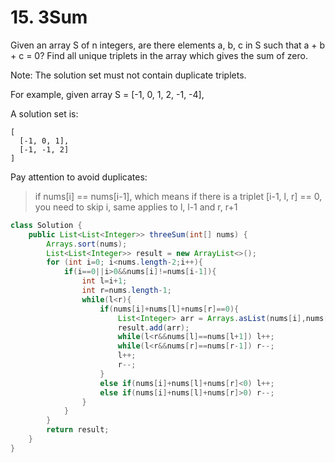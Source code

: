 # 15. 3Sum

Given an array S of n integers, are there elements a, b, c in S such that a + b + c = 0? Find all unique triplets in the array which gives the sum of zero.

Note: The solution set must not contain duplicate triplets.

For example, given array S = [-1, 0, 1, 2, -1, -4],

A solution set is:
```
[
  [-1, 0, 1],
  [-1, -1, 2]
]
```
Pay attention to avoid duplicates:
> if nums[i] == nums[i-1], which means if there is a triplet [i-1, l, r] == 0, you need to skip i, same applies to l, l-1 and r, r+1

```java
class Solution {
    public List<List<Integer>> threeSum(int[] nums) {
        Arrays.sort(nums);
        List<List<Integer>> result = new ArrayList<>();
        for (int i=0; i<nums.length-2;i++){
            if(i==0||i>0&&nums[i]!=nums[i-1]){
                int l=i+1;
                int r=nums.length-1;
                while(l<r){
                    if(nums[i]+nums[l]+nums[r]==0){
                        List<Integer> arr = Arrays.asList(nums[i],nums[l],nums[r]);
                        result.add(arr);
                        while(l<r&&nums[l]==nums[l+1]) l++;
                        while(l<r&&nums[r]==nums[r-1]) r--;
                        l++;
                        r--;
                    }
                    else if(nums[i]+nums[l]+nums[r]<0) l++;
                    else if(nums[i]+nums[l]+nums[r]>0) r--;
                }
            }
        }
        return result;
    }
}
```
